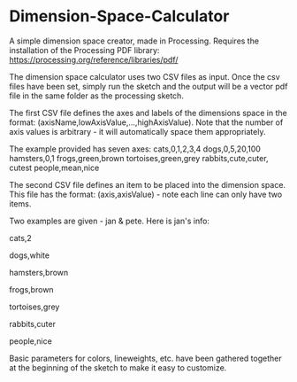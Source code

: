 # Dimension-Space-Calculator

A simple dimension space creator, made in Processing. Requires the installation of the Processing PDF library:
https://processing.org/reference/libraries/pdf/

The dimension space calculator uses two CSV files as input. 
Once the csv files have been set, simply run the sketch and the output will be a vector pdf file in the same folder as the processing sketch.

The first CSV file defines the axes and labels of the dimensions space in the format:
(axisName,lowAxisValue,...,highAxisValue). 
Note that the number of axis values is arbitrary - it will automatically space them appropriately.

The example provided has seven axes:
cats,0,1,2,3,4
dogs,0,5,20,100
hamsters,0,1
frogs,green,brown
tortoises,green,grey
rabbits,cute,cuter, cutest
people,mean,nice

The second CSV file defines an item to be placed into the dimension space. This file has the format:
(axis,axisValue) - note each line can only have two items.

Two examples are given - jan & pete. Here is jan's info:

cats,2

dogs,white

hamsters,brown

frogs,brown

tortoises,grey

rabbits,cuter

people,nice


Basic parameters for colors, lineweights, etc. have been gathered together at the beginning of the sketch to make it easy to customize.

